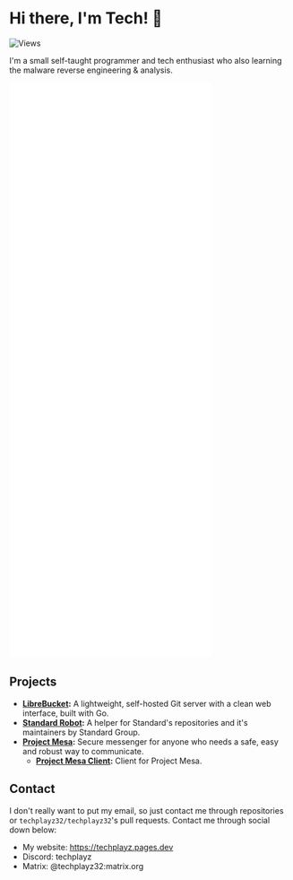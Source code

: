 # Hi there, I'm Tech! 👋
![Views](https://komarev.com/ghpvc/?username=techplayz32)

I'm a small self-taught programmer and tech enthusiast who also learning the malware reverse engineering & analysis.

<picture>
  <img src="/github-metrics.svg" alt="Metrics">
</picture>

## Projects
- **[LibreBucket](https://github.com/standard-group/librebucket):** A lightweight, self-hosted Git server with a clean web interface, built with Go.
- **[Standard Robot](https://github.com/standard-group/standard-bot):** A helper for Standard's repositories and it's maintainers by Standard Group.
- **[Project Mesa](https://github.com/standard-group/mesa):** Secure messenger for anyone who needs a safe, easy and robust way to communicate.
  -  **[Project Mesa Client](https://github.com/standard-group/mesa-client):** Client for Project Mesa.

## Contact
I don't really want to put my email, so just contact me through repositories or `techplayz32/techplayz32`'s pull requests.
Contact me through social down below:
 
- My website: https://techplayz.pages.dev
- Discord: techplayz
- Matrix: @techplayz32:matrix.org

<!---


VmlBOUlFZ0tSaUE5SUZZS1NDQTlJRVlLVnlBOUlGTUtWU0E5SUV3S1VpQTlJRVFLUnlBOUlGUUtDaklnUFNBNUNqRWdQU0F3Q2pNZ1BTQTRDalVnUFNBMkNqUWdQU0ExQ2pjZ1BTQTBDallnUFNBM0NqZ2dQU0F6Q2pBZ1BTQXhDamtnUFNBeUNncEdWa2hNVmxNZ1NFUlVWaUJWUmlBME16ZzFNVEk9


techplayz32/techplayz32 is a ✨ special ✨ repository because its `README.md` (this file) appears on your GitHub profile.
You can click the Preview link to take a look at your changes.























































--->
